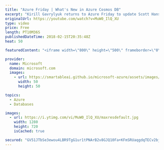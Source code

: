 ```yaml
---
title: "Azure Friday | What's New in Azure Cosmos DB"
excerpt: "Kirill Gavrylyuk returns to Azure Friday to update Scott Hanselman on what's new in Azure Cosmos DB, such as the Cassandra API for applications that are written for Apache Cassandra, updates to the Azure Table storage API, the Apache Spark Connector, the Graph API, partitioned collections, 99.999% (five"
originalUrl: https://youtube.com/watch?v=MuW0_IlQ_XU
type: video
price: Free
length: PT10M36S
publishedDateTime: 2018-02-15T20:35:48Z
heat: 50

featuredContent: "<iframe width=\"800\" height=\"500\" frameborder=\"0\" src=\"https://www.youtube.com/embed/MuW0_IlQ_XU\" allow=\"accelerometer; autoplay; encrypted-media; gyroscope; picture-in-picture\" allowfullscreen></iframe>"

provider:
  name: Microsoft
  domain: microsoft.com
  images:
    - url: https://smartableai.github.io/microsoft-azure/assets/images/organizations/microsoft.com-50x50.jpg
      width: 50
      height: 50

topics:
  - Azure
  - Databases

images:
  - url: https://i.ytimg.com/vi/MuW0_IlQ_XU/maxresdefault.jpg
    width: 1280
    height: 720
    isCached: true

secured: "GV51JTbSe3ewou4LBR9TgG1ur1tPNArB2v8GJQ10Fa+KFmSRUaqgdqTECv2bj60RGDZo6Dvp0Y00jyTdHHF+cVBLIa3flZfYCBBO3jLFEwu5tOb/nR9NKuP9p6z12oA2pwtmB7n0Md2JmETqjgXJVsh7aP8HTbVLLanixyq4VVAcdfUDPkpBO11wFiKHVNxp9AamsOinD5tN+09oi9lxW4WAqZFBTROZXshBT60tyjSW/sQMrG/HewQbfONhU2cd69Fy/S+tunot4LAzlk44lk1v7CeR2SxNAS2U0qNqpVGkJUZvpKwvgp6PBu16+RNaaGJrT8Y4hpl0IGVKnUOl1HO9Juqmdrr9dz4y6HeaiTLpUMxepeFqNCM7wG9IVvzlrRmCjGp5mzRomfZ9uefHcNVCGrSIII5OLVfnTij9xpU=;+BPz2cXu5XlbD8iesxmdQg=="
---
```



